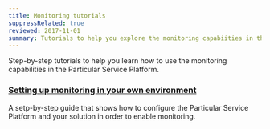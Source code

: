 ```yaml
---
title: Monitoring tutorials
suppressRelated: true
reviewed: 2017-11-01
summary: Tutorials to help you explore the monitoring capabiities in the Particular Service Platform.
---
```


Step-by-step tutorials to help you learn how to use the monitoring capabilities in the Particular Service Platform. 

### [Setting up monitoring in your own environment](setup/)

A setp-by-step guide that shows how to configure the Particular Service Platform and your solution in order to enable monitoring.